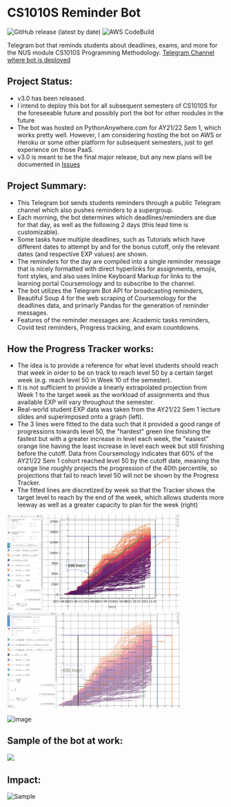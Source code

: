 # CS1010S Reminder Bot
![GitHub release (latest by date)](https://img.shields.io/github/v/release/pakshuang/CS1010S-Reminder-Bot) ![AWS CodeBuild](https://codebuild.ap-southeast-1.amazonaws.com/badges?uuid=eyJlbmNyeXB0ZWREYXRhIjoiTDN1NjRCTDQySk8yNnVvUzhkWWszWENmRmkxK0VPcm03QWNEd0lzVkhmRmFIL3k0bFVXdmxid0tEeDJnTmNSdGwwWUdFM2kxQ0ZVT25KOUZYRTN6TVBJPSIsIml2UGFyYW1ldGVyU3BlYyI6Imc1UnEvRklJWFVPbHVPbHEiLCJtYXRlcmlhbFNldFNlcmlhbCI6MX0%3D&branch=main) 

Telegram bot that reminds students about deadlines, exams, and more for the NUS module CS1010S Programming Methodology.
[Telegram Channel where bot is deployed](https://t.me/CS1010S_reminders)

## Project Status:
- v3.0 has been released.
- I intend to deploy this bot for all subsequent semesters of CS1010S for the foreseeable future and possibly port the bot for other modules in the future
- The bot was hosted on PythonAnywhere.com for AY21/22 Sem 1, which works pretty well. However, I am considering hosting the bot on AWS or Heroku or some other platform for subsequent semesters, just to get experience on those PaaS.
- v3.0 is meant to be the final major release, but any new plans will be documented in [Issues](https://github.com/pakshuang/CS1010S-reminder-bot/issues)

## Project Summary:
- This Telegram bot sends students reminders through a public Telegram channel which also pushes reminders to a supergroup.
- Each morning, the bot determines which deadlines/reminders are due for that day, as well as the following 2 days (this lead time is customizable).
- Some tasks have multiple deadlines, such as Tutorials which have different dates to attempt by and for the bonus cutoff, only the relevant dates (and respective EXP values) are shown.
- The reminders for the day are compiled into a single reminder message that is nicely formatted with direct hyperlinks for assignments, emojis, font styles, and also uses Inline Keyboard Markup for links to the learning portal Coursemology and to subscribe to the channel.
- The bot utilizes the Telegram Bot API for broadcasting reminders, Beautiful Soup 4 for the web scraping of Coursemology for the deadlines data, and primarly Pandas for the generation of reminder messages.
- Features of the reminder messages are: Academic tasks reminders, Covid test reminders, Progress tracking, and exam countdowns.

## How the Progress Tracker works:
- The idea is to provide a reference for what level students should reach that week in order to be on track to reach level 50 by a certain target week (e.g. reach level 50 in Week 10 of the semester).
- It is not sufficient to provide a linearly extrapolated projection from Week 1 to the target week as the workload of assignments and thus available EXP will vary throughout the semester.
- Real-world student EXP data was taken from the AY21/22 Sem 1 lecture slides and superimposed onto a graph (left).
- The 3 lines were fitted to the data such that it provided a good range of progressions towards level 50, the "hardest" green line finishing the fastest but with a greater increase in level each week, the "easiest" orange line having the least increase in level each week but still finishing before the cutoff. Data from Coursemology indicates that 60% of the AY21/22 Sem 1 cohort reached level 50 by the cutoff date, meaning the orange line roughly projects the progression of the 40th percentile, so projections that fail to reach level 50 will not be shown by the Progress Tracker.
- The fitted lines are discretized by week so that the Tracker shows the target level to reach by the end of the week, which allows students more leeway as well as a greater capacity to plan for the week (right)

<p float="left">
  <img src="https://github.com/pakshuang/CS1010S-reminder-bot/blob/b987814d24c62235e9e89404bd8fa27edbe345ee/images/progress_tracker_model.png" width="400"/>
  <img src="https://github.com/pakshuang/CS1010S-reminder-bot/blob/b987814d24c62235e9e89404bd8fa27edbe345ee/images/progress_tracker_model_floored.png" width="400"/> 
</p>

![image](https://user-images.githubusercontent.com/81917538/144758516-6cee1b1a-2e14-4834-b9e1-56d4df8ae656.png)

## Sample of the bot at work:
<img src="https://user-images.githubusercontent.com/81917538/144759067-78c65e57-6256-4703-bc52-17d6747afd1b.png" width="400"/>

## Impact:
<img src="https://user-images.githubusercontent.com/81917538/143457371-5f6621b2-9bfa-43d3-a44c-edd745e3b0bb.png" alt="Sample" width="400"/>

